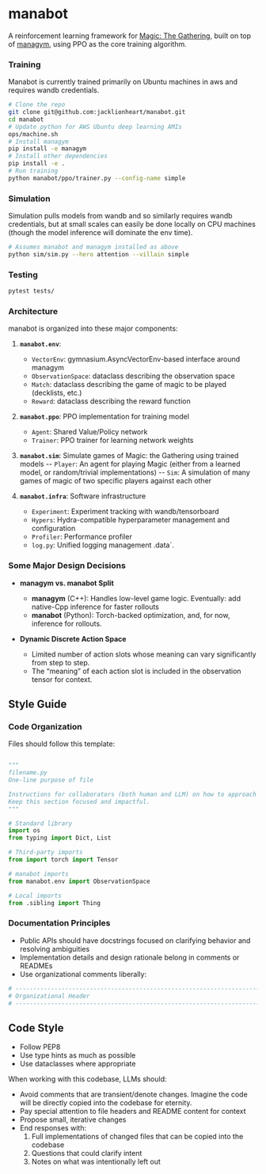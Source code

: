 # manabot

A reinforcement learning framework for [Magic: The Gathering](https://magic.wizards.com/), built on top of [managym](https://github.com/jacklionheart/managym), using PPO as the core training algorithm.

### Training

Manabot is currently trained primarily on Ubuntu machines in aws and requires wandb credentials.

```bash
# Clone the repo
git clone git@github.com:jacklionheart/manabot.git
cd manabot
# Update python for AWS Ubuntu deep learning AMIs
ops/machine.sh
# Install managym
pip install -e managym
# Install other dependencies
pip install -e .
# Run training
python manabot/ppo/trainer.py --config-name simple
```

### Simulation

Simulation pulls models from wandb and so similarly requires wandb credentials, but at small scales
can easily be done locally on CPU machines (though the model inference will dominate the env time).

```bash
# Assumes manabot and managym installed as above
python sim/sim.py --hero attention --villain simple
```

### Testing

```bash
pytest tests/
```

### Architecture

manabot is organized into these major components:

1. **`manabot.env`**: 
   - `VectorEnv`: gymnasium.AsyncVectorEnv-based interface around managym
   - `ObservationSpace`: dataclass describing the observation space
   - `Match`: dataclass describing the game of magic to be played (decklists, etc.)
   - `Reward`: dataclass describing the reward function

2. **`manabot.ppo`**: PPO implementation for training model  
   - `Agent`: Shared Value/Policy network
   - `Trainer`: PPO trainer for learning network weights

3. **`manabot.sim`**: Simulate games of Magic: the Gathering using trained models
   -- `Player`: An agent for playing Magic (either from a learned model, or random/trivial implementations)
   -- `Sim`: A simulation of many games of magic of two specific players against each other

3. **`manabot.infra`**: Software infrastructure
   - `Experiment`: Experiment tracking with wandb/tensorboard
   - `Hypers`: Hydra-compatible hyperparameter management and configuration
   - `Profiler`: Performance profiler
   - `log.py`: Unified logging management .data`.

### Some Major Design Decisions

- **managym vs. manabot Split**  
  - **managym** (C++): Handles low-level game logic. Eventually: add native-Cpp inference for faster rollouts
  - **manabot** (Python): Torch-backed optimization, and, for now, inference for rollouts.

- **Dynamic Discrete Action Space**  
  - Limited number of action slots whose meaning can vary significantly from step to step.  
  - The “meaning” of each action slot is included in the observation tensor for context.

## Style Guide

### Code Organization

Files should follow this template:

```python

"""
filename.py
One-line purpose of file

Instructions for collaborators (both human and LLM) on how to approach understanding and editing the code.
Keep this section focused and impactful.
"""

# Standard library
import os
from typing import Dict, List

# Third-party imports
from import torch import Tensor

# manabot imports
from manabot.env import ObservationSpace

# Local imports
from .sibling import Thing
```

### Documentation Principles

- Public APIs should have docstrings focused on clarifying behavior and resolving ambiguities
- Implementation details and design rationale belong in comments or READMEs
- Use organizational comments liberally:

```python
# -----------------------------------------------------------------------------
# Organizational Header
# -----------------------------------------------------------------------------
```

## Code Style

- Follow PEP8
- Use type hints as much as possible
- Use dataclasses where appropriate

When working with this codebase, LLMs should:
- Avoid comments that are transient/denote changes. Imagine the code will be directly copied into the codebase for eternity.
- Pay special attention to file headers and README content for context
- Propose small, iterative changes
- End responses with:
  1. Full implementations of changed files that can be copied into the codebase 
  2. Questions that could clarify intent
  3. Notes on what was intentionally left out
